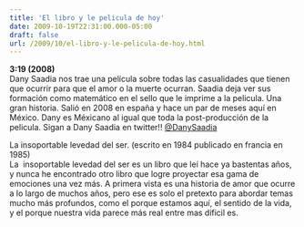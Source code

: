 ```yaml
---
title: 'El libro y le pelicula de hoy'
date: 2009-10-19T22:31:00.000-05:00
draft: false
url: /2009/10/el-libro-y-le-pelicula-de-hoy.html
---
```


**3:19 (2008)**  
Dany Saadia nos trae  una película sobre todas las casualidades que tienen que ocurrir para que el amor o la muerte ocurran. Saadia deja ver sus formación como matemático en el sello que le imprime a la pelicula. Una gran historia. Salió en 2008 en españa y hace un par de meses aquí en México. Dany es Méxicano al igual que toda la post-producción de la pelicula. Sigan a Dany Saadia en twitter!! [@DanySaadia](http://twitter.com/DanySaadia)  
  
La insoportable levedad del ser. (escrito en 1984 publicado en francia en 1985)  
La  insoportable levedad del ser es un libro que leí hace ya bastentas años, y nunca he encontrado otro libro que logre proyectar esa gama de emociones una vez más. A primera vista es una historia de amor que ocurre a lo largo de muchos años, pero ese es solo el pretexto para abordar temas mucho más profundos, como el porque estamos aquí, el sentido de la vida, y el porque nuestra vida parece más real entre mas dificil es.